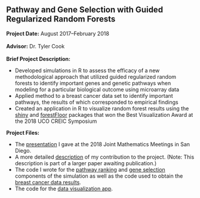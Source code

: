 ## Pathway and Gene Selection with Guided Regularized Random Forests

**Project Date:** August 2017&ndash;February 2018
<br><br>
**Advisor:** Dr. Tyler Cook
<br><br>
**Brief Project Description:** 

- Developed simulations in R to assess the efficacy of a new methodological approach that utilized guided regularized random forests to identify important genes and genetic pathways when modeling for a particular biological outcome using microarray data
- Applied method to a breast cancer data set to identify important pathways, the results of which corresponded to empirical findings
- Created an application in R to visualize random forest results using the [shiny](https://shiny.rstudio.com/) and [forestFloor](http://forestfloor.dk/) packages that won the Best Visualization Award at the 2018 UCO CREIC Symposium

**Project Files:** 

- The [presentation](/GENES/JMM2018_GRRF.pdf) I gave at the 2018 Joint Mathematics Meetings in San Diego. 
- A more detailed [description](/GENES/PathwayAnalysisPaper_Sections4&5.pdf) of my contribution to the project. (Note: This description is part of a larger paper awaiting publication.)
- The code I wrote for the [pathway ranking](https://github.com/danielbrumley90/danielbrumley90.github.io/blob/master/GENES/Pathways.R) and [gene selection](https://github.com/danielbrumley90/danielbrumley90.github.io/blob/master/GENES/Genes.R) components of the simulation as well as the code used to obtain the [breast cancer data results](https://github.com/danielbrumley90/danielbrumley90.github.io/blob/master/GENES/BreastCancer.R).
- The code for the [data visualization app](https://github.com/danielbrumley90/danielbrumley90.github.io/blob/master/GENES/app.R).
